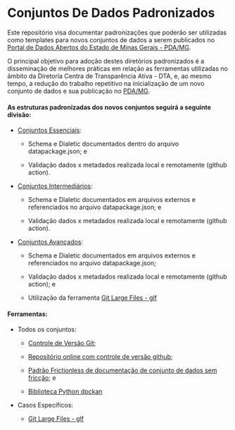 Conjuntos De Dados Padronizados
==

Este repositório visa documentar padronizações que poderão ser utilizadas como templates para novos conjuntos de dados a serem publicados no [Portal de Dados Abertos do Estado de Minas Gerais - PDA/MG](https://dados.mg.gov.br/).

O principal objetivo para adoção destes diretórios padronizados é a disseminação de melhores práticas em relação as ferramentas utilizadas no âmbito da Diretoria Centra de Transparência Ativa - DTA, e, ao mesmo tempo, a redução do trabalho repetitivo na inicialização de um novo conjunto de dados e sua publicação no [PDA/MG](https://dados.mg.gov.br/).

#### As estruturas padronizadas dos novos conjuntos seguirá a seguinte divisão:

- [Conjuntos Essenciais]():

    - Schema e Dialetic documentados dentro do arquivo datapackage.json; e

    - Validação dados x metadados realizada local e remotamente (github action).

- [Conjuntos Intermediários]():

    - Schema e Dialetic documentados em arquivos externos e referenciados no arquivo datapackage.json; e

    - Validação dados x metadados realizada local e remotamente (github action).

- [Conjuntos Avançados]():

    - Schema e Dialetic documentados em arquivos externos e referenciados no arquivo datapackage.json;

    - Validação dados x metadados realizada local e remotamente (github action); e

    - Utilização da ferramenta [Git Large Files - glf](https://git-lfs.github.com/)

#### Ferramentas:

- Todos os conjuntos:

  - [Controle de Versão Git](https://git-scm.com/);

  - [Repositório online com controle de versão github](https://github.com/);

  - [Padrão Frictionless de documentação de conjunto de dados sem fricção](https://frictionlessdata.io/); e

  - [Biblioteca Python dpckan](https://pypi.org/project/dpckan/)

- Casos Específicos:

  - [Git Large Files - glf](https://git-lfs.github.com/)
